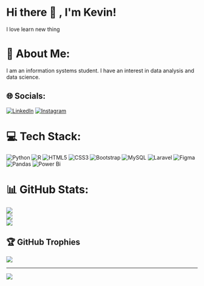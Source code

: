 # Hi there 👋 , I'm Kevin!
I love learn new thing  

# 💫 About Me:
I am an information systems student. I have an interest in data analysis and data science.


## 🌐 Socials:
[![LinkedIn](https://img.shields.io/badge/LinkedIn-%230077B5.svg?logo=linkedin&logoColor=white)](https://linkedin.com/in/https://www.linkedin.com/in/danilkevins/) 
[![Instagram](https://img.shields.io/badge/Instagram-%230077B5.svg?logo=linkedin&logoColor=white)](https://www.instagram.com/daniel_kevinnss/) 

# 💻 Tech Stack:
![Python](https://img.shields.io/badge/python-3670A0?style=for-the-badge&logo=python&logoColor=ffdd54) ![R](https://img.shields.io/badge/r-%23276DC3.svg?style=for-the-badge&logo=r&logoColor=white) ![HTML5](https://img.shields.io/badge/html5-%23E34F26.svg?style=for-the-badge&logo=html5&logoColor=white) ![CSS3](https://img.shields.io/badge/css3-%231572B6.svg?style=for-the-badge&logo=css3&logoColor=white) ![Bootstrap](https://img.shields.io/badge/bootstrap-%238511FA.svg?style=for-the-badge&logo=bootstrap&logoColor=white) ![MySQL](https://img.shields.io/badge/mysql-4479A1.svg?style=for-the-badge&logo=mysql&logoColor=white) ![Laravel](https://img.shields.io/badge/laravel-%23FF2D20.svg?style=for-the-badge&logo=laravel&logoColor=white) ![Figma](https://img.shields.io/badge/figma-%23F24E1E.svg?style=for-the-badge&logo=figma&logoColor=white) ![Pandas](https://img.shields.io/badge/pandas-%23150458.svg?style=for-the-badge&logo=pandas&logoColor=white) ![Power Bi](https://img.shields.io/badge/power_bi-F2C811?style=for-the-badge&logo=powerbi&logoColor=black)
# 📊 GitHub Stats:
![](https://github-readme-stats.vercel.app/api?username=danielkevins&theme=vue&hide_border=false&include_all_commits=false&count_private=false)<br/>
![](https://github-readme-streak-stats.herokuapp.com/?user=danielkevins&theme=vue&hide_border=false)<br/>
![](https://github-readme-stats.vercel.app/api/top-langs/?username=danielkevins&theme=vue&hide_border=false&include_all_commits=false&count_private=false&layout=compact)

## 🏆 GitHub Trophies
![](https://github-profile-trophy.vercel.app/?username=danielkevins&theme=radical&no-frame=false&no-bg=false&margin-w=4)

---
[![](https://visitcount.itsvg.in/api?id=danielkevins&icon=0&color=0)](https://visitcount.itsvg.in)
